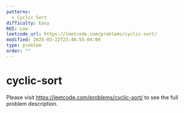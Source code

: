 ```yaml
---
patterns:
  - Cyclic Sort
difficulty: Easy
ROI: Low
leetcode_url: https://leetcode.com/problems/cyclic-sort/
modified: 2025-03-22T23:46:55-04:00
type: problem
order: ""
---
```


# cyclic-sort

Please visit https://leetcode.com/problems/cyclic-sort/ to see the full problem description.
